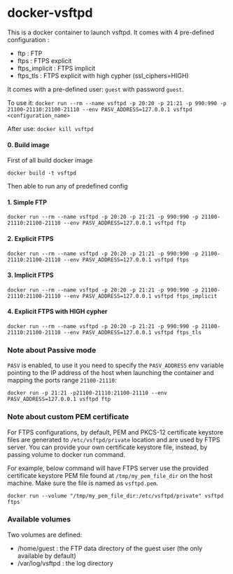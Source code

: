 # docker-vsftpd

This is a docker container to launch vsftpd. It comes with 4 pre-defined configuration :

- ftp : FTP
- ftps : FTPS explicit
- ftps_implicit : FTPS implicit
- ftps_tls : FTPS explicit with high cypher (ssl_ciphers=HIGH)

It comes with a pre-defined user: `guest` with password `guest`.

To use
it: `docker run --rm --name vsftpd -p 20:20 -p 21:21 -p 990:990 -p 21100-21110:21100-21110 --env PASV_ADDRESS=127.0.0.1 vsftpd <configuration_name>`

After use: `docker kill vsftpd`

#### 0. Build image

First of all build docker image

```
docker build -t vsftpd 
```

Then able to run any of predefined config

#### 1. Simple FTP

```
docker run --rm --name vsftpd -p 20:20 -p 21:21 -p 990:990 -p 21100-21110:21100-21110 --env PASV_ADDRESS=127.0.0.1 vsftpd ftp
```

#### 2. Explicit FTPS

```
docker run --rm --name vsftpd -p 20:20 -p 21:21 -p 990:990 -p 21100-21110:21100-21110 --env PASV_ADDRESS=127.0.0.1 vsftpd ftps
```

#### 3. Implicit FTPS

```
docker run --rm --name vsftpd -p 20:20 -p 21:21 -p 990:990 -p 21100-21110:21100-21110 --env PASV_ADDRESS=127.0.0.1 vsftpd ftps_implicit
```

#### 4. Explicit FTPS with HIGH cypher

```
docker run --rm --name vsftpd -p 20:20 -p 21:21 -p 990:990 -p 21100-21110:21100-21110 --env PASV_ADDRESS=127.0.0.1 vsftpd ftps_tls
```

### Note about Passive mode

`PASV` is enabled, to use it you need to specify the `PASV_ADDRESS` env variable pointing to the IP address of the host
when launching the container and mapping the ports range `21100-21110`:

```
docker run -p 21:21 -p21100-21110:21100-21110 --env PASV_ADDRESS=127.0.0.1 vsftpd ftp
```

### Note about custom PEM certificate

For FTPS configurations, by default, PEM and PKCS-12 certificate keystore files are generated to `/etc/vsftpd/private`
location and are used by FTPS server. You can provide your own certificate keystore file, instead, by passing volume to
docker run command. 

For example, below command will have FTPS server use the provided certificate keystore PEM file
found at `/tmp/my_pem_file_dir` on the host machine. Make sure the file is named as `vsftpd.pem`.

```
docker run --volume "/tmp/my_pem_file_dir:/etc/vsftpd/private" vsftpd ftps
```

### Available volumes

Two volumes are defined:

- /home/guest : the FTP data directory of the guest user (the only available by default)
- /var/log/vsftpd : the log directory
